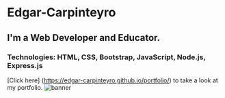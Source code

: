 # Edgar-Carpinteyro
## I'm a Web Developer and Educator.
### Technologies: HTML, CSS, Bootstrap, JavaScript, Node.js, Express.js
[Click here] (https://edgar-carpinteyro.github.io/portfolio/) to take a look at my portfolio.
![banner](https://github.com/Edgar-Carpinteyro/Edgar-Carpinteyro.github.io/blob/7f820e42ce8d46a87f07abe5771bd81118cf8e48/ec-banner.png)
